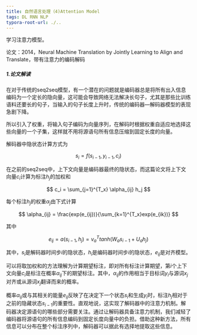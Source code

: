 ```yaml
---
title: 自然语言处理（4)Attention Model
tags: DL RNN NLP
typora-root-url: ./..
---
```


学习注意力模型。

<!--more-->

论文：2014，Neural Machine Translation by Jointly Learning to Align and Translate，带有注意力的编码解码

##### 1.论文解读

在对于传统的seq2seq模型，有一个潜在的问题就是编码器总是将所有出入信息编码为一个定长的隐向量，这可能会导致网络无法解决长句子，尤其是那些比训练语料还要长的句子，当输入的句子长度上升时，传统的编码器—解码器模型的表现急剧下降。

所以引入了权重，将输入句子编码为向量序列，在解码时根据权重自适应地选择这些向量的一个子集，这样就不用将源语句所有信息压缩到固定长度的向量。

解码器中隐状态计算方式为

$$ s_i = f(s_{i-1},y_{i-1},c_i)$$

在之前的seq2seq中，上下文向量是编码器最终的隐状态，而这篇论文将上下文向量$c_i$计算为标注$h_j$的加权和

$$ c_i = \sum_{j=1}^{T_x} \alpha_{ij} h_j $$

每个标注$h_j$的权重$\alpha_j$由下式计算

$$ \alpha_{ij} = \frac{exp(e_{ij})}{\sum_{k=1}^{T_x}exp(e_{ik})} $$

其中

$$ e_{ij} = a(s_{i-1},h_j)=v_a^T tanh(W_a s_{i-1} + U_a h_j) $$

其中，$s_i$是解码器时间步$i$的隐状态，$h_i$是编码器时间步$i$的隐状态，$e_{ij}$是对齐模型。

可以将取加权和的方法理解为计算期望标注，即对所有标注计算期望，第$i$个上下文向量$c_i$是标注在概率$\alpha_{ij}$下的期望标注。其中，$\alpha_{ij}$的作用相当于目标词$y_i$与源词$x_j$对齐或从源词$x_j$翻译而来的概率。

概率$\alpha_{ij}$或与其相关的能量$e_{ij}$反映了在决定下一个状态$s_i$和生成$y_i$时，标注$h_j$相对于之前的隐藏状态$s_{i - 1}$的重要性。直观地说，这实现了解码器中的注意力机制。解码器决定源语句的哪些部分需要关注。通过让解码器具备注意力机制，我们减轻了编码器将源语句的所有信息编码到固定长度向量中的负担。借助这种新方法，所有信息可以分布在整个标注序列中，解码器可以据此有选择地提取这些信息。



